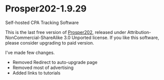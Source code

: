# Prosper202-1.9.29
Self-hosted CPA Tracking Software

This is the last free version of [Prosper202](http://prosper.tracking202.com/apps/), released under Attribution-NonCommercial-ShareAlike 3.0 Unported license. If you like this software, please consider upgrading to paid version.

I've made few changes.

* Removed Redirect to auto-upgrade page
* Removed most of advertising
* Added links to tutorials
